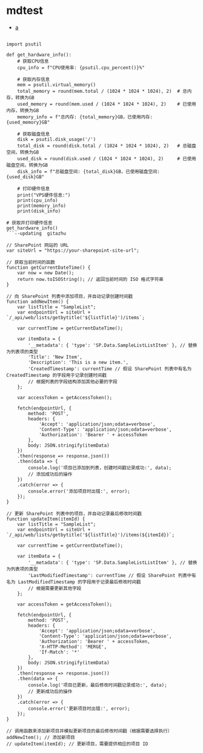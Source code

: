 # mdtest

- [a](#a)


 
## <a id="a"></a> 


```
import psutil

def get_hardware_info():
    # 获取CPU信息
    cpu_info = f"CPU使用率: {psutil.cpu_percent()}%"
    
    # 获取内存信息
    mem = psutil.virtual_memory()
    total_memory = round(mem.total / (1024 * 1024 * 1024), 2)  # 总内存，转换为GB
    used_memory = round(mem.used / (1024 * 1024 * 1024), 2)    # 已使用内存，转换为GB
    memory_info = f"总内存: {total_memory}GB，已使用内存: {used_memory}GB"
    
    # 获取磁盘信息
    disk = psutil.disk_usage('/')
    total_disk = round(disk.total / (1024 * 1024 * 1024), 2)   # 总磁盘空间，转换为GB
    used_disk = round(disk.used / (1024 * 1024 * 1024), 2)     # 已使用磁盘空间，转换为GB
    disk_info = f"总磁盘空间: {total_disk}GB，已使用磁盘空间: {used_disk}GB"
    
    # 打印硬件信息
    print("VPS硬件信息:")
    print(cpu_info)
    print(memory_info)
    print(disk_info)

# 获取并打印硬件信息
get_hardware_info()
```--updating  gitazhu

// SharePoint 网站的 URL
var siteUrl = "https://your-sharepoint-site-url";

// 获取当前时间的函数
function getCurrentDateTime() {
    var now = new Date();
    return now.toISOString(); // 返回当前时间的 ISO 格式字符串
}

// 向 SharePoint 列表中添加项目，并自动记录创建时间戳
function addNewItem() {
    var listTitle = "SampleList";
    var endpointUrl = siteUrl + `/_api/web/lists/getbytitle('${listTitle}')/items`;

    var currentTime = getCurrentDateTime();

    var itemData = {
        '__metadata': { 'type': 'SP.Data.SampleListListItem' }, // 替换为列表项的类型
        'Title': 'New Item',
        'Description': 'This is a new item.',
        'CreatedTimestamp': currentTime // 假设 SharePoint 列表中有名为 CreatedTimestamp 的字段用于记录创建时间戳
        // 根据列表的字段结构添加其他必要的字段
    };

    var accessToken = getAccessToken();

    fetch(endpointUrl, {
        method: 'POST',
        headers: {
            'Accept': 'application/json;odata=verbose',
            'Content-Type': 'application/json;odata=verbose',
            'Authorization': 'Bearer ' + accessToken
        },
        body: JSON.stringify(itemData)
    })
    .then(response => response.json())
    .then(data => {
        console.log('项目已添加到列表，创建时间戳记录成功:', data);
        // 添加成功后的操作
    })
    .catch(error => {
        console.error('添加项目时出错:', error);
    });
}

// 更新 SharePoint 列表中的项目，并自动记录最后修改时间戳
function updateItem(itemId) {
    var listTitle = "SampleList";
    var endpointUrl = siteUrl + `/_api/web/lists/getbytitle('${listTitle}')/items(${itemId})`;

    var currentTime = getCurrentDateTime();

    var itemData = {
        '__metadata': { 'type': 'SP.Data.SampleListListItem' }, // 替换为列表项的类型
        'LastModifiedTimestamp': currentTime // 假设 SharePoint 列表中有名为 LastModifiedTimestamp 的字段用于记录最后修改时间戳
        // 根据需要更新其他字段
    };

    var accessToken = getAccessToken();

    fetch(endpointUrl, {
        method: 'POST',
        headers: {
            'Accept': 'application/json;odata=verbose',
            'Content-Type': 'application/json;odata=verbose',
            'Authorization': 'Bearer ' + accessToken,
            'X-HTTP-Method': 'MERGE',
            'If-Match': '*'
        },
        body: JSON.stringify(itemData)
    })
    .then(response => response.json())
    .then(data => {
        console.log('项目已更新，最后修改时间戳记录成功:', data);
        // 更新成功后的操作
    })
    .catch(error => {
        console.error('更新项目时出错:', error);
    });
}

// 调用函数来添加新项目并模拟更新项目的最后修改时间戳（根据需要选择执行）
addNewItem(); // 添加新项目
// updateItem(itemId); // 更新项目，需要提供相应的项目 ID

```
